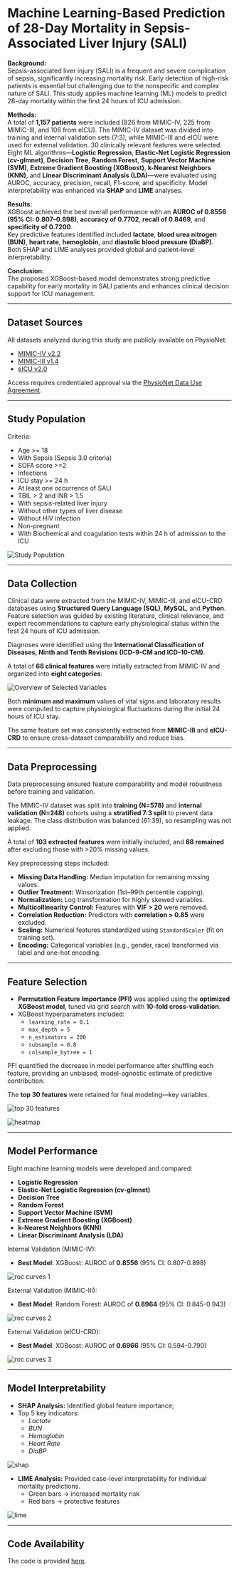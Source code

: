 # Machine Learning-Based Prediction of 28-Day Mortality in Sepsis-Associated Liver Injury (SALI)

**Background:**  
Sepsis-associated liver injury (SALI) is a frequent and severe complication of sepsis, significantly increasing mortality risk. Early detection of high-risk patients is essential but challenging due to the nonspecific and complex nature of SALI. This study applies machine learning (ML) models to predict 28-day mortality within the first 24 hours of ICU admission.

**Methods:**  
A total of **1,157 patients** were included (826 from MIMIC-IV, 225 from MIMIC-III, and 106 from eICU). The MIMIC-IV dataset was divided into training and internal validation sets (7:3), while MIMIC-III and eICU were used for external validation. 30 clinically relevant features were selected. Eight ML algorithms—**Logistic Regression**, **Elastic-Net Logistic Regression (cv-glmnet)**, **Decision Tree**, **Random Forest**, **Support Vector Machine (SVM)**, **Extreme Gradient Boosting (XGBoost)**, **k-Nearest Neighbors (KNN)**, and **Linear Discriminant Analysis (LDA)**—were evaluated using AUROC, accuracy, precision, recall, F1-score, and specificity. Model interpretability was enhanced via **SHAP** and **LIME** analyses.

**Results:**  
XGBoost achieved the best overall performance with an **AUROC of 0.8556 (95% CI: 0.807–0.898)**, **accuracy of 0.7702**, **recall of 0.8469**, and **specificity of 0.7200**.  
Key predictive features identified included **lactate**, **blood urea nitrogen (BUN)**, **heart rate**, **hemoglobin**, and **diastolic blood pressure (DiaBP)**.  
Both SHAP and LIME analyses provided global and patient-level interpretability.

**Conclusion:**  
The proposed XGBoost-based model demonstrates strong predictive capability for early mortality in SALI patients and enhances clinical decision support for ICU management.

---

## Dataset Sources

All datasets analyzed during this study are publicly available on PhysioNet:
- [MIMIC-IV v2.2](https://physionet.org/content/mimiciv/2.2/)
- [MIMIC-III v1.4](https://physionet.org/content/mimiciii/1.4/)
- [eICU v2.0](https://physionet.org/content/eicu-crd/2.0/)

Access requires credentialed approval via the [PhysioNet Data Use Agreement](https://physionet.org/about/licenses/).

---

## Study Population
Criteria:
- Age >= 18
- With Sepsis (Sepsis 3.0 criteria)
- SOFA score >=2
- Infections
- ICU stay >= 24 h
- At least one occurrence of SALI
- TBIL > 2 and INR > 1.5
- With sepsis-related liver injury
- Without other types of liver disease
- Without HIV infection
- Non-pregnant
- With Biochemical and coagulation tests within 24 h of admission to the ICU

![Study Population](https://github.com/yupengli531/Machine-Learning-Based-Prediction-of-28-Day-Mortality-in-Sepsis-Associated-Liver-Injury/blob/71100009449bbca4d77cb6207ff9525bcc1950ec/Study%20Population.png)

---

## Data Collection
Clinical data were extracted from the MIMIC-IV, MIMIC-III, and eICU-CRD databases using **Structured Query Language (SQL)**, **MySQL**, and **Python**. Feature selection was guided by existing literature, clinical relevance, and expert recommendations to capture early physiological status within the first 24 hours of ICU admission.

Diagnoses were identified using the **International Classification of Diseases, Ninth and Tenth Revisions (ICD-9-CM and ICD-10-CM)**. 

A total of **68 clinical features** were initially extracted from MIMIC-IV and organized into **eight categories**:

![Overview of Selected Variables](https://github.com/yupengli531/Machine-Learning-Based-Prediction-of-28-Day-Mortality-in-Sepsis-Associated-Liver-Injury/blob/2e835e2f7afc7fad44a18da05c48501154e576fd/Overview%20of%20Selected%20Variables.png)

Both **minimum and maximum** values of vital signs and laboratory results were computed to capture physiological fluctuations during the initial 24 hours of ICU stay.

The same feature set was consistently extracted from **MIMIC-III** and **eICU-CRD** to ensure cross-dataset comparability and reduce bias.

---

## Data Preprocessing

Data preprocessing ensured feature comparability and model robustness before training and validation. 

The MIMIC-IV dataset was split into **training (N=578)** and **internal validation (N=248)** cohorts using a **stratified 7:3 split** to prevent data leakage. The class distribution was balanced (61:39), so resampling was not applied.

A total of **103 extracted features** were initially included, and **88 remained** after excluding those with >20% missing values. 

Key preprocessing steps included:

- **Missing Data Handling:** Median imputation for remaining missing values.  
- **Outlier Treatment:** Winsorization (1st–99th percentile capping).  
- **Normalization:** Log transformation for highly skewed variables.  
- **Multicollinearity Control:** Features with **VIF > 20** were removed.  
- **Correlation Reduction:** Predictors with **correlation > 0.85** were excluded.  
- **Scaling:** Numerical features standardized using `StandardScaler` (fit on training set).  
- **Encoding:** Categorical variables (e.g., gender, race) transformed via label and one-hot encoding.  

---
## Feature Selection

- **Permutation Feature Importance (PFI)** was applied using the **optimized XGBoost model**, tuned via grid search with **10-fold cross-validation**.  
- XGBoost hyperparameters included:
  - `learning_rate = 0.1`  
  - `max_depth = 5`  
  - `n_estimators = 200`  
  - `subsample = 0.8`  
  - `colsample_bytree = 1`

PFI quantified the decrease in model performance after shuffling each feature, providing an unbiased, model-agnostic estimate of predictive contribution.  

The **top 30 features** were retained for final modeling—key variables.

![top 30 features](https://github.com/yupengli531/Machine-Learning-Based-Prediction-of-28-Day-Mortality-in-Sepsis-Associated-Liver-Injury/blob/2e835e2f7afc7fad44a18da05c48501154e576fd/30%20selected%20features%20with%20mean%20importance.png)

![heatmap](https://github.com/yupengli531/Machine-Learning-Based-Prediction-of-28-Day-Mortality-in-Sepsis-Associated-Liver-Injury/blob/2e835e2f7afc7fad44a18da05c48501154e576fd/correlation%20heatmap.png)

---

## Model Performance
Eight machine learning models were developed and compared:
- **Logistic Regression**
- **Elastic-Net Logistic Regression (cv-glmnet)**
- **Decision Tree**
- **Random Forest**
- **Support Vector Machine (SVM)**
- **Extreme Gradient Boosting (XGBoost)**
- **k-Nearest Neighbors (KNN)**
- **Linear Discriminant Analysis (LDA)**

Internal Validation (MIMIC-IV):
- **Best Model**: XGBoost: AUROC of **0.8556** (95% CI: 0.807-0.898)

![roc curves 1](https://github.com/yupengli531/Machine-Learning-Based-Prediction-of-28-Day-Mortality-in-Sepsis-Associated-Liver-Injury/blob/2e835e2f7afc7fad44a18da05c48501154e576fd/mimic-iv%20roc%20curves.png)

External Validation (MIMIC-III):
- **Best Model**: Random Forest: AUROC of **0.8964** (95% CI: 0.845-0.943)

![roc curves 2](https://github.com/yupengli531/Machine-Learning-Based-Prediction-of-28-Day-Mortality-in-Sepsis-Associated-Liver-Injury/blob/2e835e2f7afc7fad44a18da05c48501154e576fd/mimic-iii%20roc%20curves.png)

External Validation (eICU-CRD):
- **Best Model**: XGBoost: AUROC of **0.6966** (95% CI: 0.594-0.790)

![roc curves 3](https://github.com/yupengli531/Machine-Learning-Based-Prediction-of-28-Day-Mortality-in-Sepsis-Associated-Liver-Injury/blob/2e835e2f7afc7fad44a18da05c48501154e576fd/eicu%20roc%20curves.png)

---

## Model Interpretability

- **SHAP Analysis:** Identified global feature importance;
- Top 5 key indicators:
    - *Lactate*
    - *BUN*
    - *Hemoglobin*
    - *Heart Rate*
    - *DiaBP*

![shap](https://github.com/yupengli531/Machine-Learning-Based-Prediction-of-28-Day-Mortality-in-Sepsis-Associated-Liver-Injury/blob/2e835e2f7afc7fad44a18da05c48501154e576fd/shap%20value.png)

- **LIME Analysis:** Provided case-level interpretability for individual mortality predictions.  
  - Green bars → increased mortality risk  
  - Red bars → protective features

![lime](https://github.com/yupengli531/Machine-Learning-Based-Prediction-of-28-Day-Mortality-in-Sepsis-Associated-Liver-Injury/blob/2e835e2f7afc7fad44a18da05c48501154e576fd/lime.png)

---

## Code Availability

The code is provided [here](https://drive.google.com/drive/folders/1vuUVePIsRNfKCt5bVJPKsBdrT7vsfaVq?usp=sharing).



